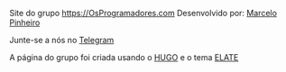 Site do grupo https://OsProgramadores.com
Desenvolvido por: [Marcelo Pinheiro](https://twitter.com/mpinheir)

Junte-se a nós no [Telegram](https://t.me/osprogramadores)

A página do grupo foi criada usando o [HUGO](https://gohugo.io/) e o tema [ELATE](http://themes.gohugo.io/hugo-elate-theme/)
